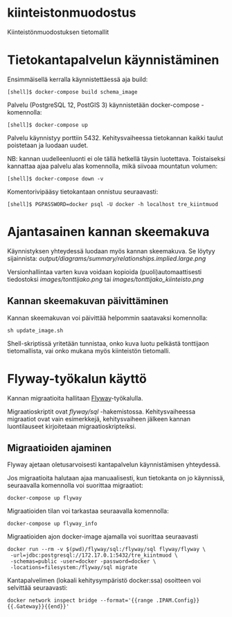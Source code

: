 # kiinteistonmuodostus
Kiinteistönmuodostuksen tietomallit

# Tietokantapalvelun käynnistäminen

Ensimmäisellä kerralla käynnistettäessä aja build:
```
[shell]$ docker-compose build schema_image
```

Palvelu (PostgreSQL 12, PostGIS 3) käynnistetään docker-compose -komennolla:

```
[shell]$ docker-compose up
```

Palvelu käynnistyy porttiin 5432. Kehitysvaiheessa tietokannan kaikki taulut
poistetaan ja luodaan uudet.

NB: kannan uudelleenluonti ei ole tällä hetkellä täysin luotettava.
Toistaiseksi kannattaa ajaa palvelu alas komennolla, mikä siivoaa mountatun volumen:
```
[shell]$ docker-compose down -v
```

Komentorivipääsy tietokantaan onnistuu seuraavasti:

```
[shell]$ PGPASSWORD=docker psql -U docker -h localhost tre_kiintmuod
```

# Ajantasainen kannan skeemakuva

Käynnistyksen yhteydessä luodaan myös kannan skeemakuva. Se löytyy sijainnista:
*output/diagrams/summary/relationships.implied.large.png*

Versionhallintaa varten kuva voidaan kopioida (puoli)automaattisesti
tiedostoksi *images/tonttijako.png* tai *images/tonttijako_kiinteisto.png*

## Kannan skeemakuvan päivittäminen

Kannan skeemakuvan voi päivittää helpommin saatavaksi komennolla:
```
sh update_image.sh
```
Shell-skriptissä yritetään tunnistaa, onko kuva luotu pelkästä tonttijaon
tietomallista, vai onko mukana myös kiinteistön tietomalli.

# Flyway-työkalun käyttö

Kannan migraatioita hallitaan [Flyway](https://flywaydb.org/)-työkalulla.

Migraatioskriptit ovat *flyway/sql* -hakemistossa. Kehitysvaiheessa migraatiot
ovat vain esimerkkejä, kehitysvaiheen jälkeen kannan luontilauseet kirjoitetaan
migraatioskripteiksi.

## Migraatioiden ajaminen

Flyway ajetaan oletusarvoisesti kantapalvelun käynnistämisen yhteydessä.

Jos migraatioita halutaan ajaa manuaalisesti, kun tietokanta on jo käynnissä,
seuraavalla komennolla voi suorittaa migraatiot:
```
docker-compose up flyway
```
Migraatioiden tilan voi tarkastaa seuraavalla komennolla:
```
docker-compose up flyway_info
```
Migraatioiden ajon docker-image ajamalla voi suorittaa seuraavasti
```
docker run --rm -v $(pwd)/flyway/sql:/flyway/sql flyway/flyway \
 -url=jdbc:postgresql://172.17.0.1:5432/tre_kiintmuod \
 -schemas=public -user=docker -password=docker \
 -locations=filesystem:/flyway/sql migrate
```
Kantapalvelimen (lokaali kehitysympäristö docker:ssa) osoitteen voi selvittää seuraavasti:
```
docker network inspect bridge --format='{{range .IPAM.Config}}{{.Gateway}}{{end}}'
```